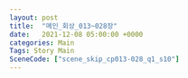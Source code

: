 ```yaml
---
layout: post
title:  "메인_회상_013~028장"
date:   2021-12-08 05:00:00 +0000
categories: Main
Tags: Story Main
SceneCode: ["scene_skip_cp013-028_q1_s10"]
---
```

